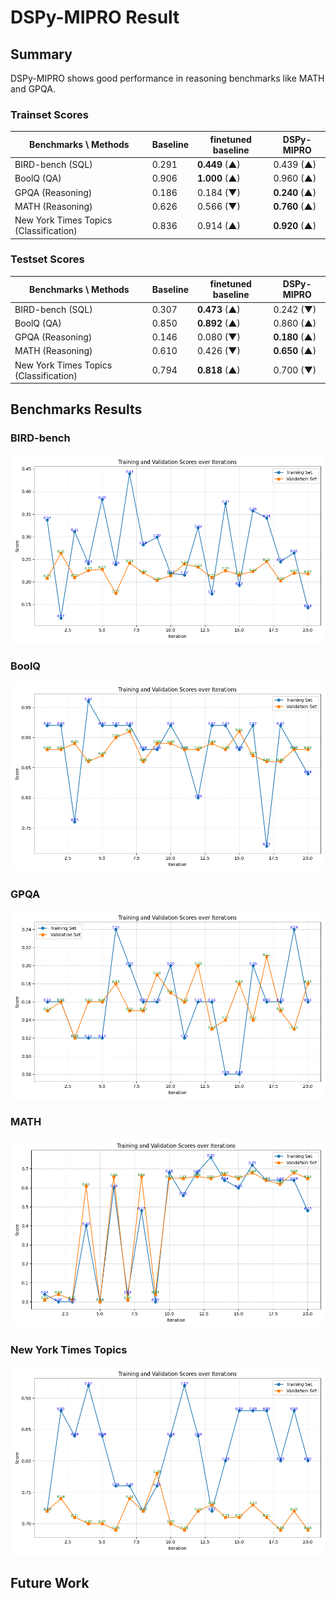 # DSPy-MIPRO Result

## Summary

DSPy-MIPRO shows good performance in reasoning benchmarks like MATH and GPQA.

### Trainset Scores

| Benchmarks \ Methods                   | Baseline | finetuned baseline | DSPy-MIPRO    |
| -------------------------------------- | -------- | ------------------ | ------------- |
| BIRD-bench (SQL)                       | 0.291    | **0.449** (▲)      | 0.439 (▲)     |
| BoolQ (QA)                             | 0.906    | **1.000** (▲)      | 0.960 (▲)     |
| GPQA (Reasoning)                       | 0.186    | 0.184 (▼)          | **0.240** (▲) |
| MATH (Reasoning)                       | 0.626    | 0.566 (▼)          | **0.760** (▲) |
| New York Times Topics (Classification) | 0.836    | 0.914 (▲)          | **0.920** (▲) |

### Testset Scores

| Benchmarks \ Methods                   | Baseline | finetuned baseline | DSPy-MIPRO    |
| -------------------------------------- | -------- | ------------------ | ------------- |
| BIRD-bench (SQL)                       | 0.307    | **0.473** (▲)      | 0.242 (▼)     |
| BoolQ (QA)                             | 0.850    | **0.892** (▲)      | 0.860 (▲)     |
| GPQA (Reasoning)                       | 0.146    | 0.080 (▼)          | **0.180** (▲) |
| MATH (Reasoning)                       | 0.610    | 0.426 (▼)          | **0.650** (▲) |
| New York Times Topics (Classification) | 0.794    | **0.818** (▲)      | 0.700 (▼)     |

## Benchmarks Results

### BIRD-bench

![BIRD-bench](../../../../images/trainer/paper/dspy_mipro/bird_bench_result.png)

### BoolQ

![BoolQ](../../../../images/trainer/paper/dspy_mipro/boolq_result.png)

### GPQA

![GPQA](../../../../images/trainer/paper/dspy_mipro/gpqa_result.png)

### MATH

![MATH](../../../../images/trainer/paper/dspy_mipro/math_result.png)

### New York Times Topics

![New York Times Topics](../../../../images/trainer/paper/dspy_mipro/new_york_times_topics_result.png)

## Future Work
